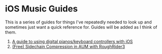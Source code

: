 # iOS Music Guides

This is a series of guides for things I've repeatedly needed to look up and sometimes just want a quick reference for. Guides will be added as I think of them.

1. [A guide to using digital pianos/keyboard controllers with iOS](https://spacejack.github.io/ios-piano/)
2. [(Free) Sidechain Compression in AUM with RoughRider3](./aum-sidechain.md)
